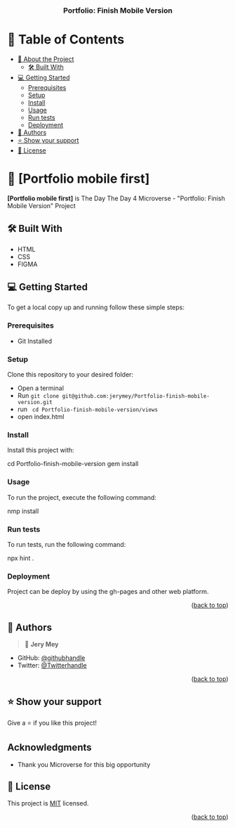 <a name="readme-top"></a>


<div align="center">
  

  <h3><b>Portfolio: Finish Mobile Version</b></h3>

</div>


# 📗 Table of Contents

- [📖 About the Project](#about-project)
  - [🛠 Built With](#built-with)
- [💻 Getting Started](#getting-started)
  - [Prerequisites](#prerequisites)
  - [Setup](#setup)
  - [Install](#install)
  - [Usage](#usage)
  - [Run tests](#run-tests)
  - [Deployment](#deployment)
- [👥 Authors](#authors)
- [⭐️ Show your support](#support)
- [📝 License](#license)

# 📖 [Portfolio mobile first] <a name="about-project"></a>

**[Portfolio mobile first]** is The Day The Day 4 Microverse - "Portfolio: Finish Mobile Version" Project

## 🛠 Built With <a name="built-with"></a>

- HTML
- CSS
- FIGMA

## 💻 Getting Started <a name="getting-started"></a>


To get a local copy up and running follow these simple steps:

### Prerequisites

- Git Installed


### Setup

Clone this repository to your desired folder:

- Open a terminal
- Run ```git clone git@github.com:jerymey/Portfolio-finish-mobile-version.git```
- run ``` cd Portfolio-finish-mobile-version/views```
- open index.html

### Install

Install this project with:

cd Portfolio-finish-mobile-version
  gem install

### Usage

To run the project, execute the following command:

nmp install

### Run tests

To run tests, run the following command:

npx hint .

### Deployment

Project can be deploy by using the gh-pages and other web platform.

<p align="right">(<a href="#readme-top">back to top</a>)</p>



## 👥 Authors <a name="authors"></a>

> 👤 **Jery Mey**

- GitHub: [@githubhandle](https://github.com/jerymey)
- Twitter: [@Twitterhandle](https://twitter.com/jerymey4)

<p align="right">(<a href="#readme-top">back to top</a>)</p>


## ⭐️ Show your support <a name="support"></a>

Give a ⭐️ if you like this project!

## Acknowledgments

- Thank you Microverse for this big opportunity


## 📝 License <a name="license"></a>

This project is [MIT](./LICENSE) licensed.


<p align="right">(<a href="#readme-top">back to top</a>)</p>
